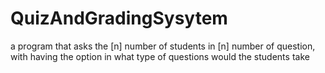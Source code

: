 # QuizAndGradingSysytem
 a program that asks the [n] number of students in [n] number of question, with having the option in what type of questions would the students take
